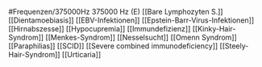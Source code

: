 #Frequenzen/375000Hz
375000 Hz (E)
[[Bare Lymphozyten S.]]
[[Dientamoebiasis]]
[[EBV-Infektionen]]
[[Epstein-Barr-Virus-Infektionen]]
[[Hirnabszesse]]
[[Hypocupremia]]
[[Immundefizienz]]
[[Kinky-Hair-Syndrom]]
[[Menkes-Syndrom]]
[[Nesselsucht]]
[[Omenn Syndrom]]
[[Paraphilias]]
[[SCID]]
[[Severe combined immunodeficiency]]
[[Steely-Hair-Syndrom]]
[[Urticaria]]